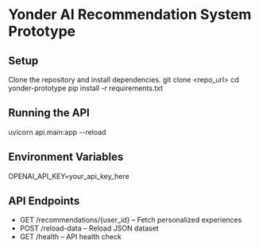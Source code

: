 # Yonder AI Recommendation System Prototype

## Setup
Clone the repository and install dependencies.
git clone <repo_url>
cd yonder-prototype
pip install -r requirements.txt

## Running the API
uvicorn api.main:app --reload

## Environment Variables
OPENAI_API_KEY=your_api_key_here

## API Endpoints
- GET /recommendations/{user_id} – Fetch personalized experiences
- POST /reload-data – Reload JSON dataset
- GET /health – API health check
